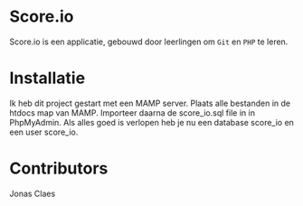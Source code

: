# Score.io
Score.io is een applicatie, gebouwd door leerlingen om `Git` en `PHP` te leren.

# Installatie
Ik heb dit project gestart met een MAMP server.
Plaats alle bestanden in de htdocs map van MAMP.
Importeer daarna de score_io.sql file in in PhpMyAdmin.
Als alles goed is verlopen heb je nu een database score_io en een user score_io.

# Contributors
Jonas Claes
